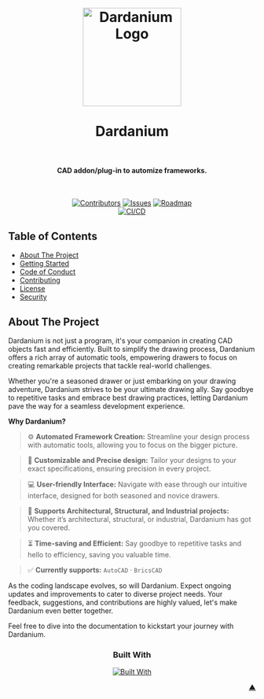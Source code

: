 <a name="readme-top"></a>

<h1 align="center">
  <br />
    <a href="https://illyrion.eu/">
      <img src="https://raw.githubusercontent.com/IllyrionSoftware/.github/main/icons/Dardanium.webp" alt="Dardanium Logo" width="200">
    </a>
  <br /><br />
  Dardanium
  <br />
  <br />
</h1>

<h4 align="center">CAD addon/plug-in to automize frameworks.</h4><br />

<div align="center">

[![Contributors][contributors_shield_url]][contributors_url]
[![Issues][issues_shield_url]][issues_url]
[![Roadmap][roadmap_shield_url]][roadmap_url]<br />
[![CI/CD][workflow_shield_url]][workflow_url]</div>

## Table of Contents

- [About The Project](#about-the-project)
- [Getting Started](#getting-started)
- [Code of Conduct][code_of_conduct_url]
- [Contributing][contributing_url]
- [License][license_url]
- [Security][security_url]

## About The Project

Dardanium is not just a program, it's your companion in creating CAD objects fast and efficiently. Built to simplify the drawing process, Dardanium offers a rich array of automatic tools, empowering drawers to focus on creating remarkable projects that tackle real-world challenges.

Whether you're a seasoned drawer or just embarking on your drawing adventure, Dardanium strives to be your ultimate drawing ally. Say goodbye to repetitive tasks and embrace best drawing practices, letting Dardanium pave the way for a seamless development experience.

**Why Dardanium?**

> :gear: **Automated Framework Creation:** Streamline your design process with automatic tools, allowing you to focus on the bigger picture.

> :straight_ruler: **Customizable and Precise design:** Tailor your designs to your exact specifications, ensuring precision in every project.

> :computer: **User-friendly Interface:** Navigate with ease through our intuitive interface, designed for both seasoned and novice drawers.

> :triangular_ruler: **Supports Architectural, Structural, and Industrial projects:** Whether it’s architectural, structural, or industrial, Dardanium has got you covered.

> :hourglass_flowing_sand: **Time-saving and Efficient:** Say goodbye to repetitive tasks and hello to efficiency, saving you valuable time.

> :white_check_mark: **Currently supports:** `AutoCAD` · `BricsCAD`

As the coding landscape evolves, so will Dardanium. Expect ongoing updates and improvements to cater to diverse project needs. Your feedback, suggestions, and contributions are highly valued, let's make Dardanium even better together.

Feel free to dive into the documentation to kickstart your journey with Dardanium.

<div align="center"><h3>Built With</h3>

[![Built With][built_with_shield_url]][built_with_url]</div>

</details><p align="right"><a href="#readme-top">▲</a></p>

[built_with_shield_url]: https://skillicons.dev/icons?i=docker,py,cpp,c
[built_with_url]: https://skillicons.dev
[code_of_conduct_url]: https://github.com/IllyrionSoftware/Dardanium?tab=coc-ov-file
[contributing_url]: https://github.com/IllyrionSoftware/Dardanium/blob/main/CONTRIBUTING.md
[contributors_shield_url]: https://img.shields.io/github/contributors/IllyrionSoftware/Dardanium?style=for-the-badge&color=blue
[contributors_url]: https://github.com/IllyrionSoftware/Dardanium/graphs/contributors
[issues_shield_url]: https://img.shields.io/github/issues/IllyrionSoftware/Dardanium?style=for-the-badge&color=yellow
[issues_url]: https://github.com/IllyrionSoftware/Dardanium/issues
[license_url]: https://github.com/IllyrionSoftware/Dardanium?tab=AGPL-3.0-1-ov-file
[roadmap_shield_url]: https://img.shields.io/badge/Roadmap-Click%20Me!-purple.svg?style=for-the-badge
[roadmap_url]: https://github.com/orgs/IllyrionSoftware/projects/4
[security_url]: https://github.com/IllyrionSoftware/Dardanium?tab=security-ov-file
[workflow_shield_url]: https://github.com/IllyrionSoftware/Dardanium/actions/workflows/ci_cd.yml/badge.svg
[workflow_url]: https://github.com/IllyrionSoftware/Dardanium/actions/workflows/ci_cd.yml
